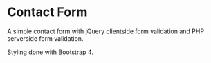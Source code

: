 # Contact Form

A simple contact form with jQuery clientside form validation and PHP serverside form validation.

Styling done with Bootstrap 4.
